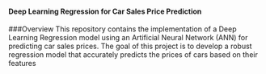 #### Deep Learning Regression for Car Sales Price Prediction

###Overview
This repository contains the implementation of a Deep Learning Regression model using an Artificial Neural Network (ANN) for predicting car sales prices. The goal of this project is to develop a robust regression model that accurately predicts the prices of cars based on their features
